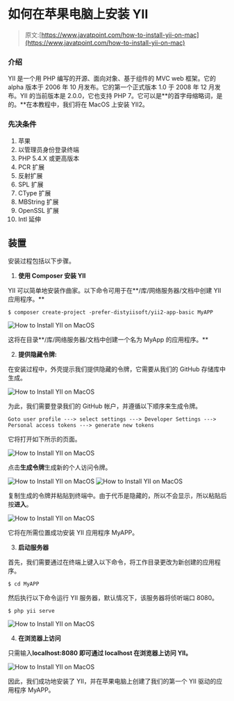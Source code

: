 # 如何在苹果电脑上安装 YII

> 原文:[https://www.javatpoint.com/how-to-install-yii-on-mac](https://www.javatpoint.com/how-to-install-yii-on-mac)

### 介绍

YII 是一个用 PHP 编写的开源、面向对象、基于组件的 MVC web 框架。它的 alpha 版本于 2006 年 10 月发布。它的第一个正式版本 1.0 于 2008 年 12 月发布。YII 的当前版本是 2.0.0，它也支持 PHP 7。它可以是**的首字母缩略词，是的。**在本教程中，我们将在 MacOS 上安装 YII2。

### 先决条件

1.  苹果
2.  以管理员身份登录终端
3.  PHP 5.4.X 或更高版本
4.  PCR 扩展
5.  反射扩展
6.  SPL 扩展
7.  CType 扩展
8.  MBString 扩展
9.  OpenSSL 扩展
10.  Intl 延伸

## 装置

安装过程包括以下步骤。

1) **使用 Composer 安装 YII**

YII 可以简单地安装作曲家。以下命令可用于在**/库/网络服务器/文档中创建 YII 应用程序。**

```
$ composer create-project -prefer-distyiisoft/yii2-app-basic MyAPP

```

![How to Install YII on MacOS](../Images/d31ab24cc32f77dec5675bd27638b9cf.png)

这将在目录**/库/网络服务器/文档中创建一个名为 MyApp 的应用程序。**

2) **提供隐藏令牌:**

在安装过程中，外壳提示我们提供隐藏的令牌，它需要从我们的 GitHub 存储库中生成。

![How to Install YII on MacOS](../Images/7497c5579d65c85d37b344482f13eeab.png)

为此，我们需要登录我们的 GitHub 帐户，并遵循以下顺序来生成令牌。

```
Goto user profile ---> select settings ---> Developer Settings ---> Personal access tokens ---> generate new tokens 

```

它将打开如下所示的页面。

![How to Install YII on MacOS](../Images/965f4013c0f8ad393795be914148953f.png)

点击**生成令牌**生成新的个人访问令牌。

![How to Install YII on MacOS](../Images/d8f18353cf98b9f4d3018e0dea5e444e.png)
![How to Install YII on MacOS](../Images/19b077463eb277f39065f2cda33cbee8.png)

复制生成的令牌并粘贴到终端中。由于代币是隐藏的，所以不会显示，所以粘贴后按**进入**。

![How to Install YII on MacOS](../Images/5d2c246fdb63e4a8a3f21a679a6ffaf5.png)

它将在所需位置成功安装 YII 应用程序 MyAPP。

3) **启动服务器**

首先，我们需要通过在终端上键入以下命令，将工作目录更改为新创建的应用程序。

```
$ cd MyAPP

```

然后执行以下命令运行 YII 服务器，默认情况下，该服务器将侦听端口 8080。

```
$ php yii serve 

```

![How to Install YII on MacOS](../Images/acf56821be3dc9a5c17e6ca265b3203f.png)

4) **在浏览器上访问**

只需输入**localhost:8080 即可通过 localhost 在浏览器上访问 YII。**

![How to Install YII on MacOS](../Images/0f8a5527f74df70cea0c7917abcc0063.png)

因此，我们成功地安装了 YII，并在苹果电脑上创建了我们的第一个 YII 驱动的应用程序 MyAPP。